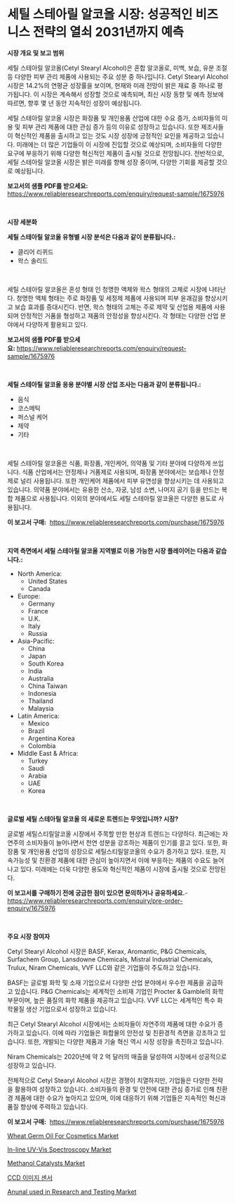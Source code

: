 <p><h1>세틸 스테아릴 알코올 시장: 성공적인 비즈니스 전략의 열쇠 2031년까지 예측</h1></p><p><strong>시장 개요 및 보고 범위</strong></p>
<p><p>세틸 스테아릴 알코올(Cetyl Stearyl Alcohol)은 혼합 알코올로, 미백, 보습, 유분 조절 등 다양한 피부 관리 제품에 사용되는 주요 성분 중 하나입니다. Cetyl Stearyl Alcohol 시장은 14.2%의 연평균 성장률을 보이며, 현재와 미래 전망이 밝은 재료 중 하나로 평가됩니다. 이 시장은 계속해서 성장할 것으로 예측되며, 최신 시장 동향 및 예측 정보에 따르면, 향후 몇 년 동안 지속적인 성장이 예상됩니다.</p><p>세틸 스테아릴 알코올 시장은 화장품 및 개인용품 산업에 대한 수요 증가, 소비자들의 미용 및 피부 관리 제품에 대한 관심 증가 등의 이유로 성장하고 있습니다. 또한 제조사들이 혁신적인 제품을 출시하고 있는 것도 시장 성장에 긍정적인 요인을 제공하고 있습니다. 미래에는 더 많은 기업들이 이 시장에 진입할 것으로 예상되며, 소비자들의 다양한 요구에 부응하기 위해 다양한 혁신적인 제품이 출시될 것으로 전망됩니다. 전반적으로, 세틸 스테아릴 알코올 시장은 밝은 미래를 향해 성장 중이며, 다양한 기회를 제공할 것으로 예상됩니다.</p></p>
<p><strong>보고서의 샘플 PDF를 받으세요:</strong> <a href="https://www.reliableresearchreports.com/enquiry/request-sample/1675976">https://www.reliableresearchreports.com/enquiry/request-sample/1675976</a></p>
<p>&nbsp;</p>
<p><strong>시장 세분화</strong></p>
<p><strong>세틸 스테아릴 알코올 유형별 시장 분석은 다음과 같이 분류됩니다.:</strong></p>
<p><ul><li>클리어 리퀴드</li><li>왁스 솔리드</li></ul></p>
<p>&nbsp;</p>
<p><p>세틸 스테아릴 알코올은 혼성 형태 인 청명한 액체와 왁스 형태의 고체로 시장에 나타난다. 청명한 액체 형태는 주로 화장품 및 세정제 제품에 사용되며 피부 윤괘감을 향상시키고 보습 효과를 증대시킨다. 반면, 왁스 형태의 고체는 주로 제약 및 산업용 제품에 사용되며 안정적인 거품을 형성하고 제품의 안정성을 향상시킨다. 각 형태는 다양한 산업 분야에서 다양하게 활용되고 있다.</p></p>
<p><strong>보고서의 샘플 PDF를 받으세요:</strong>&nbsp;<a href="https://www.reliableresearchreports.com/enquiry/request-sample/1675976">https://www.reliableresearchreports.com/enquiry/request-sample/1675976</a></p>
<p>&nbsp;</p>
<p><strong> 세틸 스테아릴 알코올 응용 분야별 시장 산업 조사는 다음과 같이 분류됩니다.:</strong></p>
<p><ul><li>음식</li><li>코스메틱</li><li>퍼스널 케어</li><li>제약</li><li>기타</li></ul></p>
<p>&nbsp;</p>
<p><p>세틸 스테아릴 알코올은 식품, 화장품, 개인케어, 의약품 및 기타 분야에 다양하게 쓰입니다. 식품 산업에서는 안정제나 거품제로 사용되며, 화장품 분야에서는 보습제나 안정제로 널리 사용됩니다. 또한 개인케어 제품에서 피부 유연성을 향상시키는 데 사용되고 있습니다. 의약품 분야에서는 유용한 산소, 자궁, 남성 소변, 나머지 공기 등을 만드는 복합 제품으로 사용됩니다. 이외의 분야에서도 세틸 스테아릴 알코올은 다양한 용도로 사용됩니다.</p></p>
<p><strong>이 보고서 구매:</strong>&nbsp; <a href="https://www.reliableresearchreports.com/purchase/1675976">https://www.reliableresearchreports.com/purchase/1675976</a></p>
<p>&nbsp;</p>
<p><strong>지역 측면에서 세틸 스테아릴 알코올 지역별로 이용 가능한 시장 플레이어는 다음과 같습니다.:</strong></p>
<p><ul>
    <li>
        North America:
        <ul>
            <li>United States</li>
            <li>Canada</li>
        </ul>
    </li>
    <li>
        Europe:
        <ul>
            <li>Germany</li>
            <li>France</li>
            <li>U.K.</li>
            <li>Italy</li>
            <li>Russia</li>
        </ul>
    </li>
    <li>
        Asia-Pacific:
        <ul>
            <li>China</li>
            <li>Japan</li>
            <li>South Korea</li>
            <li>India</li>
            <li>Australia</li>
            <li>China Taiwan</li>
            <li>Indonesia</li>
            <li>Thailand</li>
            <li>Malaysia</li>
        </ul>
    </li>
    <li>
        Latin America:
        <ul>
            <li>Mexico</li>
            <li>Brazil</li>
            <li>Argentina Korea</li>
            <li>Colombia</li>
        </ul>
    </li>
    <li>
        Middle East & Africa:
        <ul>
            <li>Turkey</li>
            <li>Saudi</li>
            <li>Arabia</li>
            <li>UAE</li>
            <li>Korea</li>
        </ul>
    </li>
    </ul></p>
<p>&nbsp;</p>
<p><strong>글로벌 세틸 스테아릴 알코올 의 새로운 트렌드는 무엇입니까? 시장?</strong></p>
<p><p>글로벌 세틸스티릴알코올 시장에서 주목할 만한 현상과 트렌드는 다양하다. 최근에는 자연주의 소비자들이 늘어나면서 천연 성분을 강조하는 제품이 인기를 끌고 있다. 또한, 화장품 및 개인용품 산업의 성장으로 세틸스티릴알코올의 수요가 증가하고 있다. 또한, 지속가능성 및 친환경 제품에 대한 관심이 높아지면서 이에 부응하는 제품의 수요도 늘어나고 있다. 미래에는 더욱 다양한 용도와 혁신적인 제품이 시장에 출시될 것으로 전망된다.</p></p>
<p><strong>이 보고서를 구매하기 전에 궁금한 점이 있으면 문의하거나 공유하세요.</strong>- <a href="https://www.reliableresearchreports.com/enquiry/pre-order-enquiry/1675976">https://www.reliableresearchreports.com/enquiry/pre-order-enquiry/1675976</a></p>
<p>&nbsp;</p>
<p><strong>주요 시장 참여자</strong></p>
<p><p>Cetyl Stearyl Alcohol 시장은 BASF, Kerax, Aromantic, P&G Chemicals, Surfachem Group, Lansdowne Chemicals, Mistral Industrial Chemicals, Trulux, Niram Chemicals, VVF LLC와 같은 기업들이 주도하고 있습니다.</p><p>BASF는 글로벌 화학 및 소재 기업으로서 다양한 산업 분야에서 우수한 제품을 공급하고 있습니다. P&G Chemicals는 세계적인 소비재 기업인 Procter & Gamble의 화학 부문이며, 높은 품질의 화학 제품을 제공하고 있습니다. VVF LLC는 세계적인 특수 화학물질 생산 기업으로서 성장하고 있습니다.</p><p>최근 Cetyl Stearyl Alcohol 시장에서는 소비자들이 자연주의 제품에 대한 수요가 증가하고 있습니다. 이에 따라 기업들은 화합물의 안전성 및 친환경적 측면을 강조하고 있습니다. 또한, 개발되는 다양한 제품과 기술 혁신 역시 시장 성장을 촉진하고 있습니다.</p><p>Niram Chemicals는 2020년에 약 2 억 달러의 매출을 달성하여 시장에서 성공적으로 성장하고 있습니다.</p><p>전체적으로 Cetyl Stearyl Alcohol 시장은 경쟁이 치열하지만, 기업들은 다양한 전략을 활용하여 성장하고 있습니다. 소비자들의 환경 및 안전에 대한 관심 증가로 인해 친환경 제품에 대한 수요가 높아지고 있으며, 이에 대응하기 위해 기업들은 지속적인 혁신과 품질 향상에 주력하고 있습니다.</p></p>
<p><strong>이 보고서 구매:</strong>&nbsp;&nbsp;<a href="https://www.reliableresearchreports.com/purchase/1675976">https://www.reliableresearchreports.com/purchase/1675976</a></p>
<p><p><a href="https://angry-finch-aaf.notion.site/Wheat-Germ-Oil-For-Cosmetics-Market-Provides-a-Comprehensive-Analysis-Including-a-Macro-Overview-of--b18614b48e14463a872e4b58632aa0b8">Wheat Germ Oil For Cosmetics Market</a></p><p><a href="https://chivalrous-flock-a86.notion.site/In-line-UV-Vis-Spectroscopy-Market-Size-Market-Share-and-Global-Market-Analysis-Report-2024-2031-6d0134dfc49548d2aa577e776d64a8b8">In-line UV-Vis Spectroscopy Market</a></p><p><a href="https://issuu.com/reportprime-2/docs/methanol-catalysts-market-size-2030.pptx">Methanol Catalysts Market</a></p><p><a href="https://github.com/mpodehpw07370073/Market-Research-Report-List-1/blob/main/9709726191430.md">CCD 이미지 센서</a></p><p><a href="https://view.publitas.com/reportprime-1/anunal-used-in-research-and-testing-market-size-market-trends-and-growth-outlook-forecasted-for-period-from-2023-to-2030/">Anunal used in Research and Testing Market</a></p></p>
